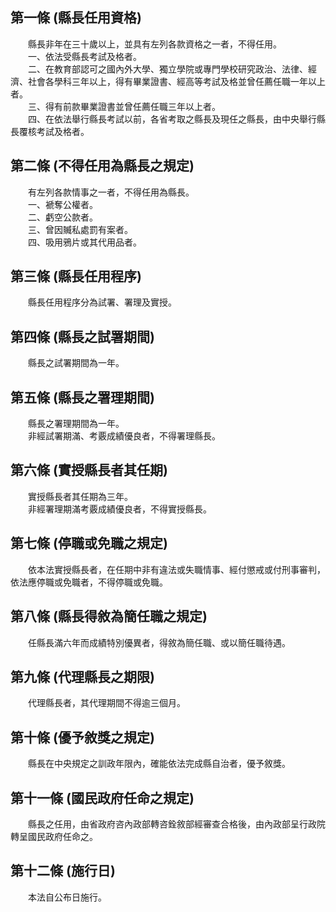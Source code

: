 第一條 (縣長任用資格)
---------------------
　　縣長非年在三十歲以上，並具有左列各款資格之一者，不得任用。  
　　一、依法受縣長考試及格者。  
　　二、在教育部認可之國內外大學、獨立學院或專門學校研究政治、法律、經濟、社會各學科三年以上，得有畢業證書、經高等考試及格並曾任薦任職一年以上者。  
　　三、得有前款畢業證書並曾任薦任職三年以上者。  
　　四、在依法舉行縣長考試以前，各省考取之縣長及現任之縣長，由中央舉行縣長覆核考試及格者。  


第二條 (不得任用為縣長之規定)
-----------------------------
　　有左列各款情事之一者，不得任用為縣長。  
　　一、褫奪公權者。  
　　二、虧空公款者。  
　　三、曾因贓私處罰有案者。  
　　四、吸用鴉片或其代用品者。  


第三條 (縣長任用程序)
---------------------
　　縣長任用程序分為試署、署理及實授。  


第四條 (縣長之試署期間)
-----------------------
　　縣長之試署期間為一年。  


第五條 (縣長之署理期間)
-----------------------
　　縣長之署理期間為一年。  
　　非經試署期滿、考覈成績優良者，不得署理縣長。  


第六條 (實授縣長者其任期)
-------------------------
　　實授縣長者其任期為三年。  
　　非經署理期滿考覈成績優良者，不得實授縣長。  


第七條 (停職或免職之規定)
-------------------------
　　依本法實授縣長者，在任期中非有違法或失職情事、經付懲戒或付刑事審判，依法應停職或免職者，不得停職或免職。  


第八條 (縣長得敘為簡任職之規定)
-------------------------------
　　任縣長滿六年而成績特別優異者，得敘為簡任職、或以簡任職待遇。  


第九條 (代理縣長之期限)
-----------------------
　　代理縣長者，其代理期間不得逾三個月。  


第十條 (優予敘獎之規定)
-----------------------
　　縣長在中央規定之訓政年限內，確能依法完成縣自治者，優予敘獎。  


第十一條 (國民政府任命之規定)
-----------------------------
　　縣長之任用，由省政府咨內政部轉咨銓敘部經審查合格後，由內政部呈行政院轉呈國民政府任命之。  


第十二條 (施行日)
-----------------
　　本法自公布日施行。